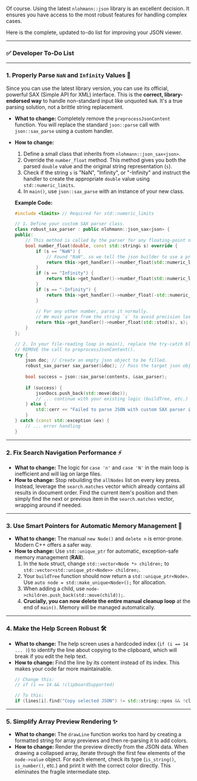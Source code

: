Of course. Using the latest `nlohmann::json` library is an excellent decision. It ensures you have access to the most robust features for handling complex cases.

Here is the complete, updated to-do list for improving your JSON viewer.

-----

### ✅ Developer To-Do List

-----

### 1\. Properly Parse `NaN` and `Infinity` Values 🔢

Since you can use the latest library version, you can use its official, powerful SAX (Simple API for XML) interface. This is the **correct, library-endorsed way** to handle non-standard input like unquoted `NaN`. It's a true parsing solution, not a brittle string replacement.

  * **What to change:** Completely remove the `preprocessJsonContent` function. You will replace the standard `json::parse` call with `json::sax_parse` using a custom handler.

  * **How to change:**

    1.  Define a small class that inherits from `nlohmann::json_sax<json>`.
    2.  Override the `number_float` method. This method gives you both the parsed `double` value and the original string representation (`s`).
    3.  Check if the string `s` is "NaN", "Infinity", or "-Infinity" and instruct the handler to create the appropriate `double` value using `std::numeric_limits`.
    4.  In `main()`, use `json::sax_parse` with an instance of your new class.

    **Example Code:**

    ```cpp
    #include <limits> // Required for std::numeric_limits

    // 1. Define your custom SAX parser class.
    class robust_sax_parser : public nlohmann::json_sax<json> {
    public:
        // This method is called by the parser for any floating-point number.
        bool number_float(double, const std::string& s) override {
            if (s == "NaN") {
                // Found "NaN", so we tell the json builder to use a proper double NaN.
                return this->get_handler()->number_float(std::numeric_limits<double>::quiet_NaN(), s);
            }
            if (s == "Infinity") {
                return this->get_handler()->number_float(std::numeric_limits<double>::infinity(), s);
            }
            if (s == "-Infinity") {
                return this->get_handler()->number_float(-std::numeric_limits<double>::infinity(), s);
            }
            
            // For any other number, parse it normally.
            // We must parse from the string `s` to avoid precision loss.
            return this->get_handler()->number_float(std::stod(s), s);
        }
    };

    // 2. In your file-reading loop in main(), replace the try-catch block.
    // REMOVE the call to preprocessJsonContent().
    try {
        json doc; // Create an empty json object to be filled.
        robust_sax_parser sax_parser(&doc); // Pass the target json object to the parser.
        
        bool success = json::sax_parse(contents, &sax_parser);
        
        if (success) {
            jsonDocs.push_back(std::move(doc));
            // ... continue with your existing logic (buildTree, etc.)
        } else {
            std::cerr << "Failed to parse JSON with custom SAX parser in " << filename << std::endl;
        }
    } catch (const std::exception &ex) {
        // ... error handling
    }
    ```

-----

### 2\. Fix Search Navigation Performance ⚡

  * **What to change:** The logic for `case 'n'` and `case 'N'` in the main loop is inefficient and will lag on large files.
  * **How to change:** Stop rebuilding the `allNodes` list on every key press. Instead, leverage the `search.matches` vector which already contains all results in document order. Find the current item's position and then simply find the next or previous item in the `search.matches` vector, wrapping around if needed.

-----

### 3\. Use Smart Pointers for Automatic Memory Management 🧠

  * **What to change:** The manual `new Node()` and `delete n` is error-prone. Modern C++ offers a safer way.
  * **How to change:** Use `std::unique_ptr` for automatic, exception-safe memory management (**RAII**).
    1.  In the `Node` struct, change `std::vector<Node *> children;` to `std::vector<std::unique_ptr<Node>> children;`.
    2.  Your `buildTree` function should now return a `std::unique_ptr<Node>`. Use `auto node = std::make_unique<Node>();` for allocation.
    3.  When adding a child, use `node->children.push_back(std::move(child));`.
    4.  **Crucially, you can now delete the entire manual cleanup loop** at the end of `main()`. Memory will be managed automatically.

-----

### 4\. Make the Help Screen Robust 🛠️

  * **What to change:** The help screen uses a hardcoded index (`if (i == 14 ... )`) to identify the line about copying to the clipboard, which will break if you edit the help text.
  * **How to change:** Find the line by its content instead of its index. This makes your code far more maintainable.
    ```cpp
    // Change this:
    // if (i == 14 && !clipboardSupported)

    // To this:
    if (lines[i].find("Copy selected JSON") != std::string::npos && !clipboardSupported)
    ```

-----

### 5\. Simplify Array Preview Rendering ✨

  * **What to change:** The `drawLine` function works too hard by creating a formatted string for array previews and then re-parsing it to add colors.
  * **How to change:** Render the preview directly from the JSON data. When drawing a collapsed array, iterate through the first few elements of the `node->value` object. For each element, check its type (`is_string()`, `is_number()`, etc.) and print it with the correct color directly. This eliminates the fragile intermediate step.